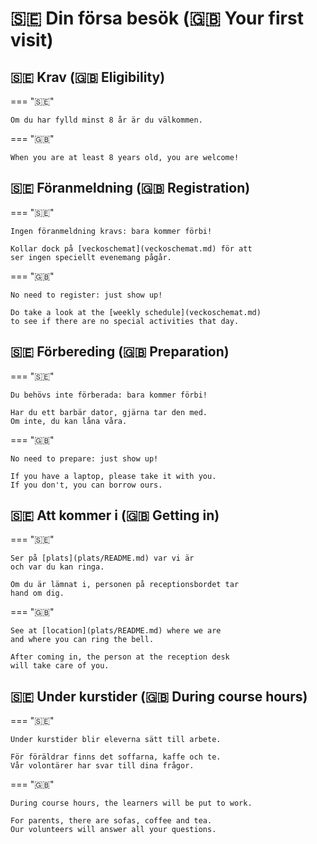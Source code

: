 # 🇸🇪 Din försa besök (🇬🇧 Your first visit)

## 🇸🇪 Krav (🇬🇧 Eligibility)

=== "🇸🇪"

    Om du har fylld minst 8 år är du välkommen.

=== "🇬🇧"

    When you are at least 8 years old, you are welcome!

## 🇸🇪 Föranmeldning (🇬🇧 Registration)

=== "🇸🇪"

    Ingen föranmeldning kravs: bara kommer förbi!

    Kollar dock på [veckoschemat](veckoschemat.md) för att
    ser ingen speciellt evenemang pågår.

=== "🇬🇧"

    No need to register: just show up!

    Do take a look at the [weekly schedule](veckoschemat.md)
    to see if there are no special activities that day.

## 🇸🇪 Förbereding (🇬🇧 Preparation)

=== "🇸🇪"

    Du behövs inte förberada: bara kommer förbi!

    Har du ett barbär dator, gjärna tar den med.
    Om inte, du kan låna våra.

=== "🇬🇧"

    No need to prepare: just show up!

    If you have a laptop, please take it with you.
    If you don't, you can borrow ours.

## 🇸🇪 Att kommer i (🇬🇧 Getting in)

=== "🇸🇪"

    Ser på [plats](plats/README.md) var vi är
    och var du kan ringa.

    Om du är lämnat i, personen på receptionsbordet tar
    hand om dig.

=== "🇬🇧"

    See at [location](plats/README.md) where we are
    and where you can ring the bell.

    After coming in, the person at the reception desk
    will take care of you.

## 🇸🇪 Under kurstider (🇬🇧 During course hours)

=== "🇸🇪"

    Under kurstider blir eleverna sätt till arbete.

    För föräldrar finns det soffarna, kaffe och te.
    Vår volontärer har svar till dina frågor.

=== "🇬🇧"

    During course hours, the learners will be put to work.

    For parents, there are sofas, coffee and tea.
    Our volunteers will answer all your questions.



